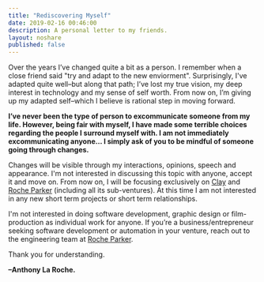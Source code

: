 ```yaml
---
title: "Rediscovering Myself"
date: 2019-02-16 00:46:00
description: A personal letter to my friends.
layout: noshare
published: false
---
```


Over the years I’ve changed quite a bit as a person. I remember when a close friend said "try and adapt to the new enviorment". Surprisingly, I've adapted quite well–but along that path; I’ve lost my true vision, my deep interest in technology and my sense of self worth. From now on, I’m giving up my adapted self–which I believe is rational step in moving forward.

**I’ve never been the type of person to excommunicate someone from my life. However, being fair with myself, I have made some terrible choices regarding the people I surround myself with. I am not immediately excommunicating anyone… I simply ask of you to be mindful of someone going through changes.**

Changes will be visible through my interactions, opinions, speech and appearance. I'm not interested in discussing this topic with anyone, accept it and move on. From now on, I will be focusing exclusively on [Clay](https://tryclay.com) and [Roche Parker](https://rocheparker.com) (including all its sub-ventures). At this time I am not interested in any new short term projects or short term relationships.

I'm not interested in doing software development, graphic design or film-production as individual work for anyone. If you’re a business/entrepreneur seeking software development or automation in your venture, reach out to the engineering team at [Roche Parker](https://www.rocheparker.com/projects/).

Thank you for understanding.

**–Anthony La Roche.**